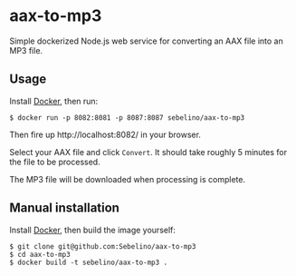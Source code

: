 # aax-to-mp3
Simple dockerized Node.js web service for converting an AAX file into an MP3 file.

## Usage
Install [Docker](https://www.docker.com/), then run:
```
$ docker run -p 8082:8081 -p 8087:8087 sebelino/aax-to-mp3
```
Then fire up http://localhost:8082/ in your browser.

Select your AAX file and click `Convert`. It should take roughly 5 minutes for the file to be processed.

The MP3 file will be downloaded when processing is complete.

## Manual installation
Install [Docker](https://www.docker.com/), then build the image yourself:
```
$ git clone git@github.com:Sebelino/aax-to-mp3
$ cd aax-to-mp3
$ docker build -t sebelino/aax-to-mp3 .
```
